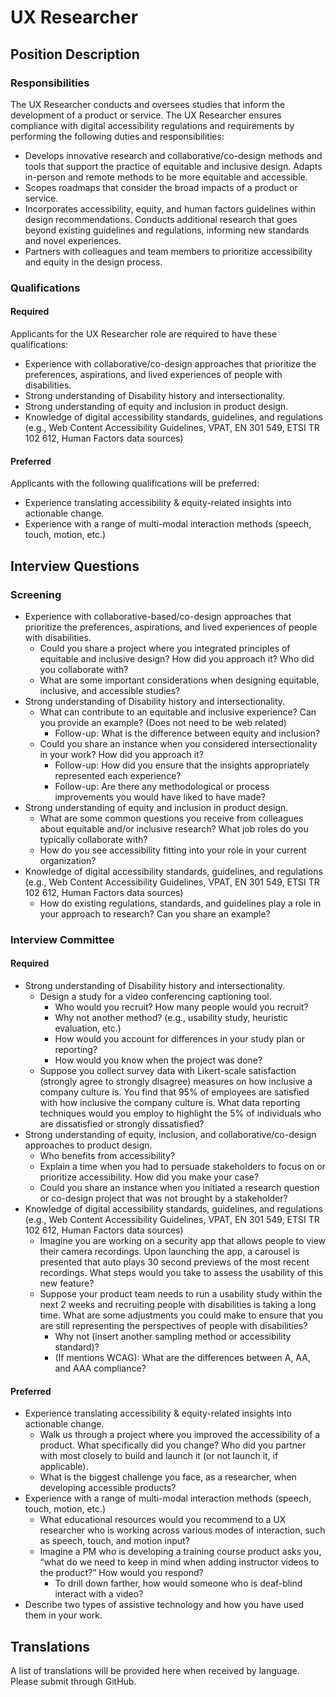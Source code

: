 # UX Researcher

## Position Description

### Responsibilities

The UX Researcher conducts and oversees studies that inform the development of a product or service. The UX Researcher ensures compliance with digital accessibility regulations and requirements by performing the following duties and responsibilities: 
- Develops innovative research and collaborative/co-design methods and tools that support the practice of equitable and inclusive design. Adapts in-person and remote methods to be more equitable and accessible.
- Scopes roadmaps that consider the broad impacts of a product or service.
- Incorporates accessibility, equity, and human factors guidelines within design recommendations. Conducts additional research that goes beyond existing guidelines and regulations, informing new standards and novel experiences.
- Partners with colleagues and team members to prioritize accessibility and equity in the design process.


### Qualifications
#### Required
Applicants for the UX Researcher role are required to have these qualifications:
- Experience with collaborative/co-design approaches that prioritize the preferences, aspirations, and lived experiences of people with disabilities.
- Strong understanding of Disability history and intersectionality. 
- Strong understanding of equity and inclusion in product design.
- Knowledge of digital accessibility standards, guidelines, and regulations (e.g., Web Content Accessibility Guidelines, VPAT, EN 301 549, ETSI TR 102 612, Human Factors data sources)

#### Preferred
Applicants with the following qualifications will be preferred:
- Experience translating accessibility & equity-related insights into actionable change.
- Experience with a range of multi-modal interaction methods (speech, touch, motion, etc.)

## Interview Questions

### Screening
- Experience with collaborative-based/co-design approaches that prioritize the preferences, aspirations, and lived experiences of people with disabilities.
  - Could you share a project where you integrated principles of equitable and inclusive design? How did you approach it? Who did you collaborate with?
  - What are some important considerations when designing equitable, inclusive, and accessible studies?
- Strong understanding of Disability history and intersectionality. 
  - What can contribute to an equitable and inclusive experience? Can you provide an example? (Does not need to be web related) 
     - Follow-up: What is the difference between equity and inclusion?
  - Could you share an instance when you considered intersectionality in your work? How did you approach it?
     - Follow-up: How did you ensure that the insights appropriately represented each experience? 
     - Follow-up: Are there any methodological or process improvements you would have liked to have made?
- Strong understanding of equity and inclusion in product design.
  - What are some common questions you receive from colleagues about equitable and/or inclusive research? What job roles do you typically collaborate with?
  - How do you see accessibility fitting into your role in your current organization?
- Knowledge of digital accessibility standards, guidelines, and regulations (e.g., Web Content Accessibility Guidelines, VPAT, EN 301 549, ETSI TR 102 612, Human Factors data sources)
  - How do existing regulations, standards, and guidelines play a role in your approach to research? Can you share an example?

### Interview Committee

#### Required
- Strong understanding of Disability history and intersectionality.
  - Design a study for a video conferencing captioning tool.
     - Who would you recruit? How many people would you recruit?
     - Why not another method? (e.g., usability study, heuristic evaluation, etc.)
     - How would you account for differences in your study plan or reporting?
     - How would you know when the project was done?
  - Suppose you collect survey data with Likert-scale satisfaction (strongly agree to strongly disagree) measures on how inclusive a company culture is. You find that 95% of employees are satisfied with how inclusive the company culture is. What data reporting techniques would you employ to highlight the 5% of individuals who are dissatisfied or strongly dissatisfied? 
- Strong understanding of equity, inclusion, and collaborative/co-design approaches to product design.
  - Who benefits from accessibility? 
  - Explain a time when you had to persuade stakeholders to focus on or prioritize accessibility. How did you make your case?
  - Could you share an instance when you initiated a research question or co-design project that was not brought by a stakeholder?
- Knowledge of digital accessibility standards, guidelines, and regulations (e.g., Web Content Accessibility Guidelines, VPAT, EN 301 549, ETSI TR 102 612, Human Factors data sources)
  - Imagine you are working on a security app that allows people to view their camera recordings. Upon launching the app, a carousel is presented that auto plays 30 second previews of the most recent recordings. What steps would you take to assess the usability of this new feature?
  - Suppose your product team needs to run a usability study within the next 2 weeks and recruiting people with disabilities is taking a long time. What are some adjustments you could make to ensure that you are still representing the perspectives of people with disabilities?
     - Why not (insert another sampling method or accessibility standard)?
     - (If mentions WCAG): What are the differences between A, AA, and AAA compliance?

#### Preferred
- Experience translating accessibility & equity-related insights into actionable change.
  - Walk us through a project where you improved the accessibility of a product. What specifically did you change? Who did you partner with most closely to build and launch it (or not launch it, if applicable).
  - What is the biggest challenge you face, as a researcher, when developing accessible products?
- Experience with a range of multi-modal interaction methods (speech, touch, motion, etc.)
  - What educational resources would you recommend to a UX researcher who is working across various modes of interaction, such as speech, touch, and motion input?
  - Imagine a PM who is developing a training course product asks you, “what do  we need to keep in mind when adding instructor videos to the product?” How would you respond?
     - To drill down farther, how would someone who is deaf-blind interact with a video?
 - Describe two types of assistive technology and how you have used them in your work.

## Translations
A list of translations will be provided here when received by language. Please submit through GitHub.
